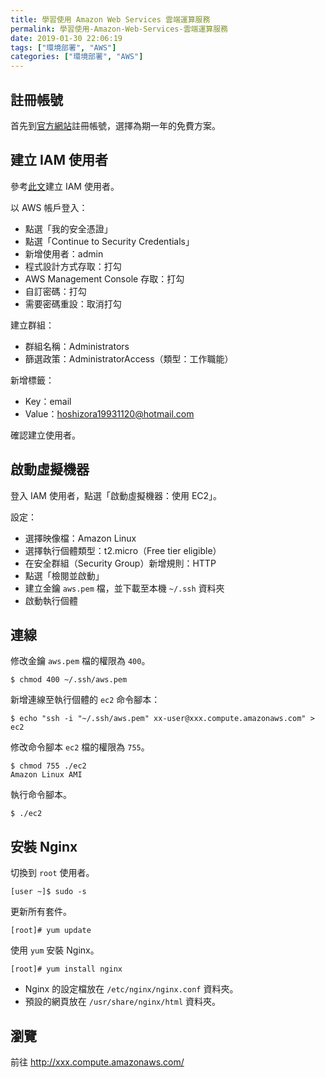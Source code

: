 ```yaml
---
title: 學習使用 Amazon Web Services 雲端運算服務
permalink: 學習使用-Amazon-Web-Services-雲端運算服務
date: 2019-01-30 22:06:19
tags: ["環境部署", "AWS"]
categories: ["環境部署", "AWS"]
---
```


## 註冊帳號
首先到[官方網站](https://aws.amazon.com/tw/)註冊帳號，選擇為期一年的免費方案。

## 建立 IAM 使用者
參考[此文](https://docs.aws.amazon.com/zh_tw/IAM/latest/UserGuide/getting-started_create-admin-group.html)建立 IAM 使用者。

以 AWS 帳戶登入：
- 點選「我的安全憑證」
- 點選「Continue to Security Credentials」
- 新增使用者：admin
- 程式設計方式存取：打勾
- AWS Management Console 存取：打勾
- 自訂密碼：打勾
- 需要密碼重設：取消打勾

建立群組：
- 群組名稱：Administrators
- 篩選政策：AdministratorAccess（類型：工作職能）

新增標籤：
- Key：email
- Value：hoshizora19931120@hotmail.com

確認建立使用者。


## 啟動虛擬機器
登入 IAM 使用者，點選「啟動虛擬機器：使用 EC2」。

設定：
- 選擇映像檔：Amazon Linux
- 選擇執行個體類型：t2.micro（Free tier eligible）
- 在安全群組（Security Group）新增規則：HTTP
- 點選「檢閱並啟動」
- 建立金鑰 `aws.pem` 檔，並下載至本機 `~/.ssh` 資料夾
- 啟動執行個體

## 連線
修改金鑰 `aws.pem` 檔的權限為 `400`。
```
$ chmod 400 ~/.ssh/aws.pem
```

新增連線至執行個體的 `ec2` 命令腳本：
```
$ echo "ssh -i "~/.ssh/aws.pem" xx-user@xxx.compute.amazonaws.com" > ec2
```
修改命令腳本 `ec2` 檔的權限為 `755`。
```
$ chmod 755 ./ec2
Amazon Linux AMI
```

執行命令腳本。
```
$ ./ec2
```

## 安裝 Nginx
切換到 `root` 使用者。
```
[user ~]$ sudo -s
```

更新所有套件。
```
[root]# yum update
```

使用 `yum` 安裝 Nginx。
```
[root]# yum install nginx
```
- Nginx 的設定檔放在 `/etc/nginx/nginx.conf` 資料夾。
- 預設的網頁放在 `/usr/share/nginx/html` 資料夾。

## 瀏覽
前往 http://xxx.compute.amazonaws.com/
